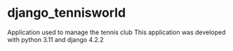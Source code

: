 # django_tennisworld
Application used to manage the tennis club
This application was developed with python 3.11 and django 4.2.2
